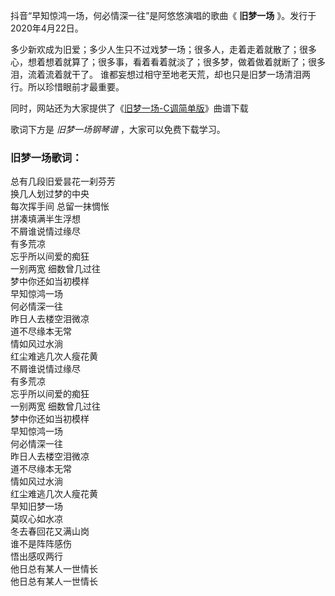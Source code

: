 

抖音“早知惊鸿一场，何必情深一往”是阿悠悠演唱的歌曲《 **旧梦一场** 》。发行于2020年4月22日。

多少新欢成为旧爱；多少人生只不过戏梦一场；很多人，走着走着就散了；很多心，想着想着就算了；很多事，看着看着就淡了；很多梦，做着做着就断了；很多泪，流着流着就干了。
谁都妄想过相守至地老天荒，却也只是旧梦一场清泪两行。所以珍惜眼前才最重要。

同时，网站还为大家提供了《[旧梦一场-C调简单版](Music-11639-旧梦一场-C调简单版-早知惊鸿一场何必情深一往.html "旧梦一场-
C调简单版")》曲谱下载

歌词下方是 _旧梦一场钢琴谱_ ，大家可以免费下载学习。

### 旧梦一场歌词：

总有几段旧爱昙花一刹芬芳  
换几人划过梦的中央  
每次挥手间 总留一抹惆怅  
拼凑填满半生浮想  
不屑谁说情过缘尽  
有多荒凉  
忘乎所以间爱的痴狂  
一别两宽 细数曾几过往  
梦中你还如当初模样  
早知惊鸿一场  
何必情深一往  
昨日人去楼空泪微凉  
道不尽缘本无常  
情如风过水淌  
红尘难逃几次人瘦花黄  
不屑谁说情过缘尽  
有多荒凉  
忘乎所以间爱的痴狂  
一别两宽 细数曾几过往  
梦中你还如当初模样  
早知惊鸿一场  
何必情深一往  
昨日人去楼空泪微凉  
道不尽缘本无常  
情如风过水淌  
红尘难逃几次人瘦花黄  
早知旧梦一场  
莫叹心如水凉  
冬去春回花又满山岗  
谁不是阵阵感伤  
悟出感叹两行  
他日总有某人一世情长  
他日总有某人一世情长

